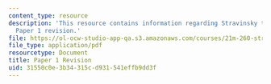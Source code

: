 ```yaml
---
content_type: resource
description: 'This resource contains information regarding Stravinsky to the present:
  Paper 1 revision.'
file: https://ol-ocw-studio-app-qa.s3.amazonaws.com/courses/21m-260-stravinsky-to-the-present-spring-2016/31550c0e3b34315cd931541effb9dd3f_MIT21M_260S16_AssnPaper1re.pdf
file_type: application/pdf
resourcetype: Document
title: Paper 1 Revision
uid: 31550c0e-3b34-315c-d931-541effb9dd3f
---
```

